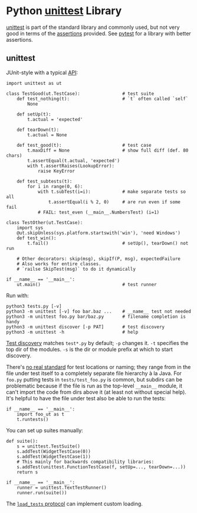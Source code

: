 Python [unittest] Library
=========================

[unittest] is part of the standard library and commonly used, but not
very good in terms of the [assertions] provided. See [pytest](pytest.md)
for a library with better assertions.


unittest
--------

JUnit-style with a typical [API][ut-api]:

    import unittest as ut

    class TestGood(ut.TestCase):                # test suite
        def test_nothing(t):                    # `t` often called `self`
            None

        def setUp(t):
            t.actual = 'expected'

        def tearDown(t):
            t.actual = None

        def test_good(t):                       # test case
            t.maxDiff = None                    # show full diff (def. 80 chars)
            t.assertEqual(t.actual, 'expected')
            with t.assertRaises(LookupError):
                raise KeyError

        def test_subtests(t):
            for i in range(0, 6):
                with t.subTest(i=i):            # make separate tests so all
                    t.assertEqual(i % 2, 0)     # are run even if some fail
                # FAIL: test_even (__main__.NumbersTest) (i=1)

    class TestOther(ut.TestCase):
        import sys
        @ut.skipUnless(sys.platform.startswith('win'), 'need Windows')
        def test_win():
            t.fail()                            # setUp(), tearDown() not run

        # Other decorators: skip(msg), skipIf(P, msg), expectedFailure
        # Also works for entire classes.
        # `railse SkipTest(msg)` to do it dynamically

    if __name__ == '__main__':
        ut.main()                               # test runner

Run with:

    python3 tests.py [-v]
    python3 -m unittest [-v] foo bar.baz ...    # __name__ test not needed
    python3 -m unittest foo.py bar/baz.py       # filename completion is handy
    python3 -m unittest discover [-p PAT]       # test discovery
    python3 -m unittest -h                      # help

[Test discovery][ut-disc] matches `test*.py` by default; `-p` changes
it. `-t` specifies the top dir of the modules. `-s` is the dir or
module prefix at which to start discovery.

There's [no real standard][so-where] for test locations or naming;
they range from in the file under test itself to a completely separate
file hierarchy à la Java. For `foo.py` putting tests in
`tests/test_foo.py` is common, but subdirs can be problematic because
if the file is run as the top-level `__main__` module, it can't import
the code from dirs above it (at least not without special help). It's
helpful to have the file under test also be able to run the tests:

    if __name__ == '__main__':
        import foo_ut as t
        t.runtests()

You can set up suites manually:

    def suite():
        s = unittest.TestSuite()
        s.addTest(WidgetTestCase(0))
        s.addTest(WidgetTestCase(1))
        # This mainly for backwards compatibility libraries:
        s.addTest(unittest.FunctionTestCase(f, setUp=..., tearDown=...))
        return s

    if __name__ == '__main__':
        runner = unittest.TextTestRunner()
        runner.run(suite())

The [`load_tests` protocol][ut-load] can implement custom loading.



[assertions]: https://docs.python.org/3/library/unittest.html#assert-methods
[so-where]: https://stackoverflow.com/q/61151/107294
[unittest]: https://docs.python.org/3/library/unittest.html
[ut-api]: https://docs.python.org/3/library/unittest.html#classes-and-functions
[ut-disc]: https://docs.python.org/3/library/unittest.html#test-discovery
[ut-load]: https://docs.python.org/3/library/unittest.html#load-tests-protocol
